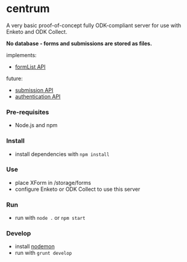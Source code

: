 centrum
=============

A very basic proof-of-concept fully ODK-compliant server for use with Enketo and ODK Collect. 

**No database - forms and submissions are stored as files.**

implements:

* [formList API](https://bitbucket.org/javarosa/javarosa/wiki/FormListAPI)

future:

* [submission API](https://bitbucket.org/javarosa/javarosa/wiki/FormSubmissionAPI)
* [authentication API](https://bitbucket.org/javarosa/javarosa/wiki/AuthenticationAPI)

### Pre-requisites
* Node.js and npm

### Install
* install dependencies with `npm install`

### Use
* place XForm in /storage/forms
* configure Enketo or ODK Collect to use this server

### Run
* run with `node .` or `npm start`

### Develop
* install [nodemon](https://github.com/remy/nodemon)
* run with `grunt develop`
